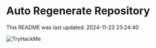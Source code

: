 # Auto Regenerate Repository

This README was last updated: 2024-11-23 23:24:40

 ![TryHackMe](https://tryhackme.com/badge/533634)